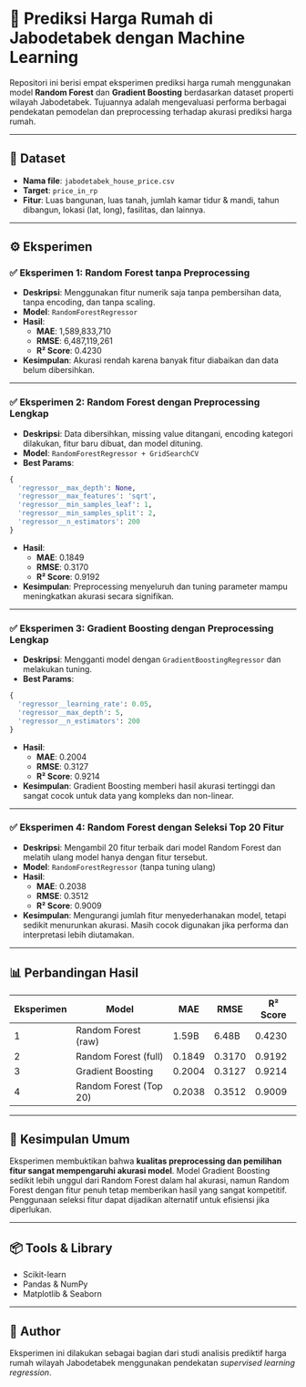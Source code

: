 # 🏡 Prediksi Harga Rumah di Jabodetabek dengan Machine Learning

Repositori ini berisi empat eksperimen prediksi harga rumah menggunakan model **Random Forest** dan **Gradient Boosting** berdasarkan dataset properti wilayah Jabodetabek. Tujuannya adalah mengevaluasi performa berbagai pendekatan pemodelan dan preprocessing terhadap akurasi prediksi harga rumah.

---

## 📁 Dataset

- **Nama file**: `jabodetabek_house_price.csv`
- **Target**: `price_in_rp`
- **Fitur**: Luas bangunan, luas tanah, jumlah kamar tidur & mandi, tahun dibangun, lokasi (lat, long), fasilitas, dan lainnya.

---

## ⚙️ Eksperimen

### ✅ Eksperimen 1: Random Forest tanpa Preprocessing

- **Deskripsi**: Menggunakan fitur numerik saja tanpa pembersihan data, tanpa encoding, dan tanpa scaling.
- **Model**: `RandomForestRegressor`
- **Hasil**:
  - **MAE**: 1,589,833,710
  - **RMSE**: 6,487,119,261
  - **R² Score**: 0.4230
- **Kesimpulan**: Akurasi rendah karena banyak fitur diabaikan dan data belum dibersihkan.

---

### ✅ Eksperimen 2: Random Forest dengan Preprocessing Lengkap

- **Deskripsi**: Data dibersihkan, missing value ditangani, encoding kategori dilakukan, fitur baru dibuat, dan model dituning.
- **Model**: `RandomForestRegressor + GridSearchCV`
- **Best Params**:

```python
{
  'regressor__max_depth': None,
  'regressor__max_features': 'sqrt',
  'regressor__min_samples_leaf': 1,
  'regressor__min_samples_split': 2,
  'regressor__n_estimators': 200
}
```

- **Hasil**:
  - **MAE**: 0.1849
  - **RMSE**: 0.3170
  - **R² Score**: 0.9192
- **Kesimpulan**: Preprocessing menyeluruh dan tuning parameter mampu meningkatkan akurasi secara signifikan.

---

### ✅ Eksperimen 3: Gradient Boosting dengan Preprocessing Lengkap

- **Deskripsi**: Mengganti model dengan `GradientBoostingRegressor` dan melakukan tuning.
- **Best Params**:

```python
{
  'regressor__learning_rate': 0.05,
  'regressor__max_depth': 5,
  'regressor__n_estimators': 200
}
```

- **Hasil**:
  - **MAE**: 0.2004
  - **RMSE**: 0.3127
  - **R² Score**: 0.9214
- **Kesimpulan**: Gradient Boosting memberi hasil akurasi tertinggi dan sangat cocok untuk data yang kompleks dan non-linear.

---

### ✅ Eksperimen 4: Random Forest dengan Seleksi Top 20 Fitur

- **Deskripsi**: Mengambil 20 fitur terbaik dari model Random Forest dan melatih ulang model hanya dengan fitur tersebut.
- **Model**: `RandomForestRegressor` (tanpa tuning ulang)
- **Hasil**:
  - **MAE**: 0.2038
  - **RMSE**: 0.3512
  - **R² Score**: 0.9009
- **Kesimpulan**: Mengurangi jumlah fitur menyederhanakan model, tetapi sedikit menurunkan akurasi. Masih cocok digunakan jika performa dan interpretasi lebih diutamakan.

---

## 📊 Perbandingan Hasil

| Eksperimen | Model                 | MAE     | RMSE    | R² Score |
|------------|------------------------|---------|---------|----------|
| 1          | Random Forest (raw)    | 1.59B   | 6.48B   | 0.4230   |
| 2          | Random Forest (full)   | 0.1849  | 0.3170  | 0.9192   |
| 3          | Gradient Boosting      | 0.2004  | 0.3127  | 0.9214   |
| 4          | Random Forest (Top 20) | 0.2038  | 0.3512  | 0.9009   |

---

## 📌 Kesimpulan Umum

Eksperimen membuktikan bahwa **kualitas preprocessing dan pemilihan fitur sangat mempengaruhi akurasi model**. Model Gradient Boosting sedikit lebih unggul dari Random Forest dalam hal akurasi, namun Random Forest dengan fitur penuh tetap memberikan hasil yang sangat kompetitif. Penggunaan seleksi fitur dapat dijadikan alternatif untuk efisiensi jika diperlukan.

---

## 📦 Tools & Library

- Scikit-learn
- Pandas & NumPy
- Matplotlib & Seaborn

---

## 📝 Author

Eksperimen ini dilakukan sebagai bagian dari studi analisis prediktif harga rumah wilayah Jabodetabek menggunakan pendekatan *supervised learning regression*.
